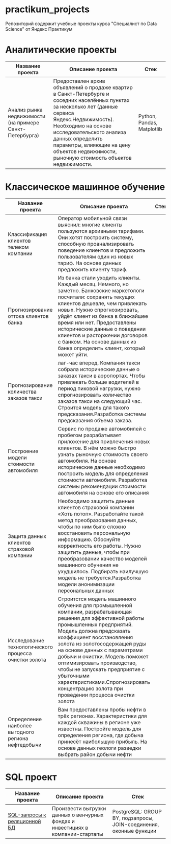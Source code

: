 # practikum_projects
Репозиторий содержит учебные проекты курса "Специалист по Data Science" от Яндекс Практикум

# Аналитические проекты
|Название проекта|Описание проекта|Стек|
|----------------|----------------|----|
|Анализ рынка недвижимости (на примере Санкт-Петербурга)|Предоставлен архив объявлений о продаже квартир в Санкт-Петербурге и соседних населённых пунктах за несколько лет (данные сервиса Яндекс.Недвижимость). Необходимо на основе исследовательского анализа данных определить параметры, влияющие на цену объектов недвижимости, рыночную стоимость объектов недвижимости.|Python, Pandas, Matplotlib|

# Классическое машинное обучение
|Название проекта|Описание проекта|Стек|
|----------------|----------------|----|
|Классификация клиентов телеком компании|Оператор мобильной связи выяснил: многие клиенты пользуются архивными тарифами. Они хотят построить систему, способную проанализировать поведение клиентов и предложить пользователям один из новых тариф. На основе данных предложить клиенту тариф.|
|Прогнозирование оттока клиентов банка|Из банка стали уходить клиенты. Каждый месяц. Немного, но заметно. Банковские маркетологи посчитали: сохранять текущих клиентов дешевле, чем привлекать новых. Нужно спрогнозировать, уйдёт клиент из банка в ближайшее время или нет. Предоставлены исторические данные о поведении клиентов и расторжении договоров с банком. На основе данных из банка определить клиент, который может уйти.|
|Прогнозирование количества заказов такси| лаг-час вперед. Компания такси собрала исторические данные о заказах такси в аэропортах. Чтобы привлекать больше водителей в период пиковой нагрузки, нужно спрогнозировать количество заказов такси на следующий час. Строится модель для такого предсказания.Разработка системы предсказания объема заказа.|
|Построение модели стоимости автомобиля|Сервис по продаже автомобилей с пробегом  разрабатывает приложение для привлечения новых клиентов. В нём можно быстро узнать рыночную стоимость своего автомобиля. На основе исторические данные необходимо построить модель для определения стоимости автомобиля. Разработка системы рекомендации стоимости автомобиля на основе его описания|
|Защита данных клиентов страховой компании|Необходимо защитить данные клиентов страховой компании «Хоть потоп». Разработайте такой метод преобразования данных, чтобы по ним было сложно восстановить персональную информацию. Обоснуйте корректность его работы. Нужно защитить данные, чтобы при преобразовании качество моделей машинного обучения не ухудшилось. Подбирать наилучшую модель не требуется.Разработка модели анонимизации персональных данных|
|Исследование технологического процесса очистки золота|Строитстся модель машинного обучения для промышленной компании, разрабатывающая решения для эффективной работы промышленных предприятий. Модель должна предсказать коэффициент восстановления золота из золотосодержащей руды на основе данных с параметрами добычи и очистки. Модель поможет оптимизировать производство, чтобы не запускать предприятие с убыточными характеристиками.Спрогнозировать концентрацию золота при проведении процесса очистки золота|
|Определение наиболее выгодного региона нефтедобычи|Вам предоставлены пробы нефти в трёх регионах. Характеристики для каждой скважины в регионе уже известны. Постройте модель для определения региона, где добыча принесёт наибольшую прибыль. На основе данных геологи разведки выбрать район добычи нефти|

# SQL проект
|Название проекта|Описание проекта|Стек|
|----------------|----------------|----|
|[SQL-запросы к реляционной БД](https://github.com/nadinfet/practikum_projects/tree/4842eda160bf4a8dce19b3c1dab48a12c05b26e4/SQL_project)|Произвести выгрузки данных о венчурных фондах и инвестициях в компании-стартапы|PostgreSQL: GROUP BY, подзапросы, JOIN-соединения, оконные функции|
